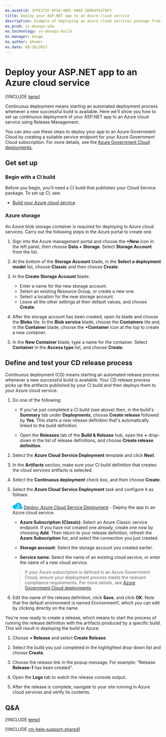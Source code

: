 ```yaml
---
ms.assetid: 2FFE372F-0F5A-4B8C-9AEE-5D8E4F61F6F5
title: Deploy your ASP.NET app to an Azure cloud service
description: Example of deploying an Azure cloud services package from Release Management in VSTS or Microsoft Team Foundation Server
ms.prod: vs-devops-alm
ms.technology: vs-devops-build
ms.manager: douge
ms.author: ahomer
ms.date: 09/26/2017
---
```


# Deploy your ASP.NET app to an Azure cloud service

[!INCLUDE [temp](../../_shared/version-rm-dev14.md)]

Continuous deployment means starting an automated deployment process whenever a new successful build is available.
Here we'll show you how to set up continuous deployment of your ASP.NET app to an Azure cloud service using Release Management.

You can also use these steps to deploy your app to an Azure Government Cloud
by creating a suitable service endpoint for your Azure Government Cloud subscription.
For more details, see the [Azure Government Cloud deployments](../../concepts/library/government-cloud.md).

## Get set up

### Begin with a CI build

Before you begin, you'll need a CI build that publishes your Cloud Service package. To set up CI, see:

* [Build your Azure cloud service](../aspnet/build-aspnet-cloudservice.md)

### Azure storage

An Azure blob storage container is required for deploying to Azure cloud services.
Carry out the following steps in the Azure portal to create one.

1. Sign into the Azure management portal and choose the
   **+New** icon in the left panel, then choose
   **Data + Storage**. Select **Storage Account** from the list.

1. At the bottom of the **Storage Account** blade, in the
   **Select a deployment model** list, choose
   **Classic** and then choose **Create**.

1. In the **Create Storage Account** blade:
   - Enter a name for the new storage account.
   - Select an existing Resource Group, or create a new one.
   - Select a location for the new storage account.
   - Leave all the other settings at their default values, and choose **Create**.<p />

1. After the storage account has been created, open its
   blade and choose the **Blobs** tile. In the
   **Blob service** blade, choose the **Containers** tile and,
   in the **Container** blade, choose the **+Container** icon at the top to create a new container.

1. In the **New Container** blade, type a name for the container.
   Select **Container** in the **Access type** list, and choose **Create**.   

<h2 id="cd">Define and test your CD release process</h2>

Continuous deployment (CD) means starting an automated release process whenever a new successful build is available. Your CD release process picks up the artifacts published by your CI build and then deploys them to your Azure cloud service.

1. Do one of the following:

   * If you've just completed a CI build (see above) then, in the build's
     **Summary** tab under **Deployments**, choose **Create release** followed by **Yes**.
     This starts a new release definition that's automatically linked to the build definition.

   * Open the **Releases** tab of the **Build &amp; Release** hub, open the **+** drop-down
     in the list of release definitions, and choose **Create release definition**.

1. Select the **Azure Cloud Service Deployment** template and click **Next**.

1. In the **Artifacts** section, make sure your CI build definition that creates the cloud services artifacts is selected.

1. Select the **Continuous deployment** check box, and then choose **Create**.

1. Select the **Azure Cloud Service Deployment** task and configure it as follows:
   
   ![icon](../../tasks/deploy/_img/azure-cloud-service-deployment-icon.png) [Deploy: Azure Cloud Service Deployment](../../tasks/deploy/azure-cloud-service-deployment.md) - Deploy the app to an Azure cloud service.
   
   - **Azure Subscription (Classic)**: Select an Azure Classic service endpoint. If you have not created one already, create one now by choosing **Add**. Then return to your release definition, refresh the **Azure Subscription** list, and select the connection you just created.
   
   - **Storage account**: Select the storage account you created earlier.
   
   - **Service name**: Select the name of an existing cloud service, or enter the name of a new cloud service.<p />

   > If your Azure subscription is defined in an Azure Government Cloud, ensure your deployment process meets the relevant compliance requirements. For more details, see [Azure Government Cloud deployments](../../concepts/library/government-cloud.md).
   
1. Edit the name of the release definition, click **Save**, and click **OK**. Note that the default environment is named Environment1, which you can edit by clicking directly on the name.

You're now ready to create a release, which means to start the process of running the release definition with the artifacts produced by a specific build. This will result in deploying the build to Azure:

1. Choose **+ Release** and select **Create Release**.

1. Select the build you just completed in the highlighted drop-down list and choose **Create**.

1. Choose the release link in the popup message. For example: "Release **Release-1** has been created".

1. Open the **Logs** tab to watch the release console output.

1. After the release is complete, navigate to your site running in Azure cloud services and verify its contents.

## Q&A

<!-- BEGINSECTION class="md-qanda" -->

[!INCLUDE [temp](../../_shared/qa-versions.md)]

<!-- ENDSECTION -->

[!INCLUDE [rm-help-support-shared](../../_shared/rm-help-support-shared.md)]
